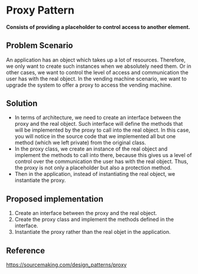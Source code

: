 # Proxy Pattern

#### Consists of providing a placeholder to control access to another element.

## Problem Scenario
An application has an object which takes up a lot of resources. Therefore, we only want to create such instances when we absolutely need them. Or in other cases, we want to control the level of access and communication the user has with the real object. In the vending machine scenario, we want to upgrade the system to offer a proxy to access the vending machine.

## Solution
<ul>
<li>
In terms of architecture, we need to create an interface between the proxy and the real object. Such interface will define the methods that will be implemented by the proxy to call into the real object. In this case, you will notice in the source code that we implemented all but one method (which we left private) from the original class.
</li>

<li>
In the proxy class, we create an instance of the real object and implement the methods to call into there, because this gives us a level of control over the communication the user has with the real object. Thus, the proxy is not only a placeholder but also a protection method.
</li>

<li>
Then in the application, instead of instantiating the real object, we instantiate the proxy.
</li>
</ul>

## Proposed implementation
<ol>
  <li>Create an interface between the proxy and the real object.</li>
  <li>Create the proxy class and implement the methods defined in the interface.</li>
  <li>Instantiate the proxy rather than the real objet in the application.</li>
</ol>

## Reference
https://sourcemaking.com/design_patterns/proxy
